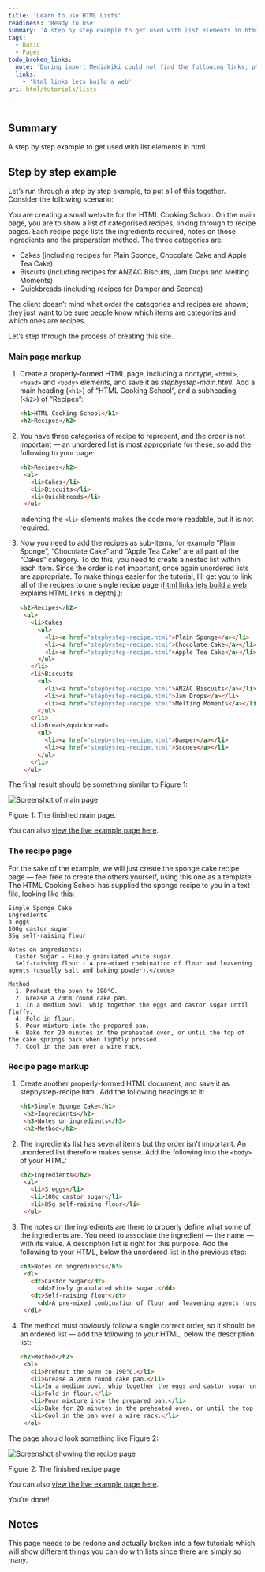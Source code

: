 ```yaml
---
title: 'Learn to use HTML Lists'
readiness: 'Ready to Use'
summary: 'A step by step example to get used with list elements in html.'
tags:
  - Basic
  - Pages
todo_broken_links:
  note: 'During import MediaWiki could not find the following links, please fix and adjust this list.'
  links:
    - 'html links lets build a web'
uri: html/tutorials/lists

---
```

## Summary

A step by step example to get used with list elements in html.

## Step by step example

Let’s run through a step by step example, to put all of this together. Consider the following scenario:

You are creating a small website for the HTML Cooking School. On the main page, you are to show a list of categorised recipes, linking through to recipe pages. Each recipe page lists the ingredients required, notes on those ingredients and the preparation method. The three categories are:

-   Cakes (including recipes for Plain Sponge, Chocolate Cake and Apple Tea Cake)
-   Biscuits (including recipes for ANZAC Biscuits, Jam Drops and Melting Moments)
-   Quickbreads (including recipes for Damper and Scones)

The client doesn’t mind what order the categories and recipes are shown; they just want to be sure people know which items are categories and which ones are recipes.

Let’s step through the process of creating this site.

### Main page markup

1.  Create a properly-formed HTML page, including a doctype, `<html>`, `<head>` and `<body>` elements, and save it as *stepbystep-main.html*. Add a main heading (`<h1>`) of “HTML Cooking School”, and a subheading (`<h2>`) of “Recipes”:

    ``` html
    <h1>HTML Cooking School</h1>
    <h2>Recipes</h2>
    ```

2.  You have three categories of recipe to represent, and the order is not important — an unordered list is most appropriate for these, so add the following to your page:

    ``` html
    <h2>Recipes</h2>
     <ul>
       <li>Cakes</li>
       <li>Biscuits</li>
       <li>Quickbreads</li>
     </ul>
    ```

    Indenting the `<li>` elements makes the code more readable, but it is not required.

3.  Now you need to add the recipes as sub-items, for example “Plain Sponge”, “Chocolate Cake” and “Apple Tea Cake” are all part of the “Cakes” category. To do this, you need to create a nested list within each item. Since the order is not important, once again unordered lists are appropriate. To make things easier for the tutorial, I’ll get you to link all of the recipes to one single recipe page ([html links lets build a web](/w/index.php?title=html_links_lets_build_a_web&action=edit&redlink=1) explains HTML links in depth].):

    ``` html
    <h2>Recipes</h2>
     <ul>
       <li>Cakes
         <ul>
           <li><a href="stepbystep-recipe.html">Plain Sponge</a></li>
           <li><a href="stepbystep-recipe.html">Chocolate Cake</a></li>
           <li><a href="stepbystep-recipe.html">Apple Tea Cake</a></li>
         </ul>
       </li>
       <li>Biscuits
         <ul>
           <li><a href="stepbystep-recipe.html">ANZAC Biscuits</a></li>
           <li><a href="stepbystep-recipe.html">Jam Drops</a></li>
           <li><a href="stepbystep-recipe.html">Melting Moments</a></li>
         </ul>
       </li>
       <li>Breads/quickbreads
         <ul>
           <li><a href="stepbystep-recipe.html">Damper</a></li>
           <li><a href="stepbystep-recipe.html">Scones</a></li>
         </ul>
       </li>
     </ul>
    ```

The final result should be something similar to Figure 1:

![Screenshot of main page](/assets/public/8/86/mainpage.png)

Figure 1: The finished main page.

You can also [view the live example page here](http://dev.opera.com/articles/view/16-html-lists/stepbystep-main.html).

### The recipe page

For the sake of the example, we will just create the sponge cake recipe page — feel free to create the others yourself, using this one as a template. The HTML Cooking School has supplied the sponge recipe to you in a text file, looking like this:

    Simple Sponge Cake
    Ingredients
    3 eggs
    100g castor sugar
    85g self-raising flour

    Notes on ingredients:
      Caster Sugar - Finely granulated white sugar.
      Self-raising flour - A pre-mixed combination of flour and leavening agents (usually salt and baking powder).</code>

    Method
      1. Preheat the oven to 190°C.
      2. Grease a 20cm round cake pan.
      3. In a medium bowl, whip together the eggs and castor sugar until fluffy.
      4. Fold in flour.
      5. Pour mixture into the prepared pan.
      6. Bake for 20 minutes in the preheated oven, or until the top of the cake springs back when lightly pressed.
      7. Cool in the pan over a wire rack.

### Recipe page markup

1.  Create another properly-formed HTML document, and save it as stepbystep-recipe.html. Add the following headings to it:

    ``` html
    <h1>Simple Sponge Cake</h1>
     <h2>Ingredients</h2>
     <h3>Notes on ingredients</h3>
     <h2>Method</h2>
    ```

2.  The ingredients list has several items but the order isn’t important. An unordered list therefore makes sense. Add the following into the `<body>` of your HTML:

    ``` html
    <h2>Ingredients</h2>
     <ul>
       <li>3 eggs</li>
       <li>100g castor sugar</li>
       <li>85g self-raising flour</li>
     </ul>
    ```

3.  The notes on the ingredients are there to properly define what some of the ingredients are. You need to associate the ingredient — the name — with its value. A description list is right for this purpose. Add the following to your HTML, below the unordered list in the previous step:

    ``` html
    <h3>Notes on ingredients</h3>
     <dl>
       <dt>Castor Sugar</dt>
         <dd>Finely granulated white sugar.</dd>
       <dt>Self-raising flour</dt>
         <dd>A pre-mixed combination of flour and leavening agents (usually salt and baking powder).</dd>
     </dl>
    ```

4.  The method must obviously follow a single correct order, so it should be an ordered list — add the following to your HTML, below the description list:

    ``` html
    <h2>Method</h2>
     <ol>
       <li>Preheat the oven to 190°C.</li>
       <li>Grease a 20cm round cake pan.</li>
       <li>In a medium bowl, whip together the eggs and castor sugar until fluffy.</li>
       <li>Fold in flour.</li>
       <li>Pour mixture into the prepared pan.</li>
       <li>Bake for 20 minutes in the preheated oven, or until the top of the cake springs back when lightly pressed.</li>
       <li>Cool in the pan over a wire rack.</li>
     </ol>
    ```

The page should look something like Figure 2:

![Screenshot showing the recipe page](/assets/public/0/0c/recipepa.png)

Figure 2: The finished recipe page.

You can also [view the live example page here](http://dev.opera.com/articles/view/16-html-lists/stepbystep-recipe.html).

You’re done!

## Notes

This page needs to be redone and actually broken into a few tutorials which will show different things you can do with lists since there are simply so many.

